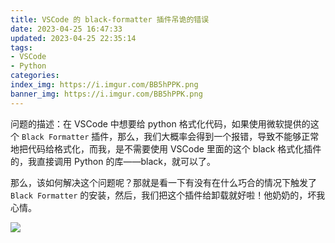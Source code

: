 ```yaml
---
title: VSCode 的 black-formatter 插件吊诡的错误
date: 2023-04-25 16:47:33
updated: 2023-04-25 22:35:14
tags:
- VSCode
- Python
categories:
index_img: https://i.imgur.com/BB5hPPK.png
banner_img: https://i.imgur.com/BB5hPPK.png
---
```


问题的描述：在 VSCode 中想要给 python 格式化代码，如果使用微软提供的这个 `Black Formatter` 插件，那么，我们大概率会得到一个报错，导致不能够正常地把代码给格式化，而我，是不需要使用 VSCode 里面的这个 black 格式化插件的，我直接调用 Python 的库——black，就可以了。

那么，该如何解决这个问题呢？那就是看一下有没有在什么巧合的情况下触发了 `Black Formatter` 的安装，然后，我们把这个插件给卸载就好啦！他奶奶的，坏我心情。

![](https://i.imgur.com/kkECPD4.png)

